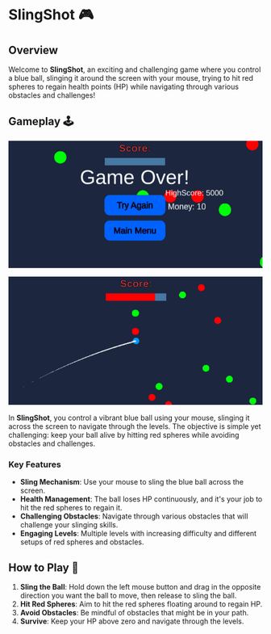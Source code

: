
# SlingShot 🎮

## Overview

Welcome to **SlingShot**, an exciting and challenging game where you control a blue ball, slinging it around the screen with your mouse, trying to hit red spheres to regain health points (HP) while navigating through various obstacles and challenges!

## Gameplay 🕹️

![GameOver Screen](https://github.com/SanderFossedal/SlingShot/blob/master/Gameplay1.png)

![GamePlay](https://github.com/SanderFossedal/SlingShot/blob/master/Gameplay2.png)


In **SlingShot**, you control a vibrant blue ball using your mouse, slinging it across the screen to navigate through the levels. The objective is simple yet challenging: keep your ball alive by hitting red spheres while avoiding obstacles and challenges.

### Key Features

- **Sling Mechanism**: Use your mouse to sling the blue ball across the screen.
- **Health Management**: The ball loses HP continuously, and it's your job to hit the red spheres to regain it.
- **Challenging Obstacles**: Navigate through various obstacles that will challenge your slinging skills.
- **Engaging Levels**: Multiple levels with increasing difficulty and different setups of red spheres and obstacles.

## How to Play 🎉

1. **Sling the Ball**: Hold down the left mouse button and drag in the opposite direction you want the ball to move, then release to sling the ball.
2. **Hit Red Spheres**: Aim to hit the red spheres floating around to regain HP.
3. **Avoid Obstacles**: Be mindful of obstacles that might be in your path.
4. **Survive**: Keep your HP above zero and navigate through the levels.
